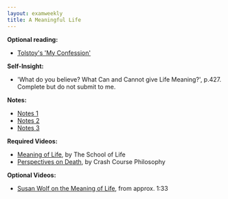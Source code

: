 ```yaml
---
layout: examweekly
title: A Meaningful Life
---
```



**Optional reading:**
+ [Tolstoy's 'My Confession'](Confession.pdf)

**Self-Insight:**
+ 'What do you believe? What Can and Cannot give Life Meaning?', p.427. Complete but do not submit to me. 

**Notes:**
+ [Notes 1](Handout)
+ [Notes 2](Handout2)
+ [Notes 3](Handout3)

**Required Videos:**
+ [Meaning of Life](https://www.youtube.com/watch?v=Ebt0X5ybm9Y&list=PLHSC9mjpRe4rGkvRaVAfkZ-rIrkHtfGVP), by The School of Life
+ [Perspectives on Death](https://www.youtube.com/watch?v=mjQwedC1WzI&index=17&list=PL8dPuuaLjXtNgK6MZucdYldNkMybYIHKR), by Crash Course Philosophy


**Optional Videos:**
+ [Susan Wolf on the Meaning of Life](https://www.youtube.com/watch?v=8CfvMaaTp6I), from approx. 1:33